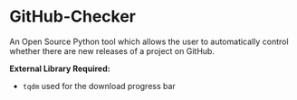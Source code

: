 # GitHub-Checker
An Open Source Python tool which allows the user to automatically control whether there are new releases of a project on GitHub.

**External Library Required:**
* `tqdm` used for the download progress bar